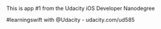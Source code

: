 # 

This is app #1 from the Udacity iOS Developer Nanodegree

#learningswift with @Udacity - udacity.com/ud585

